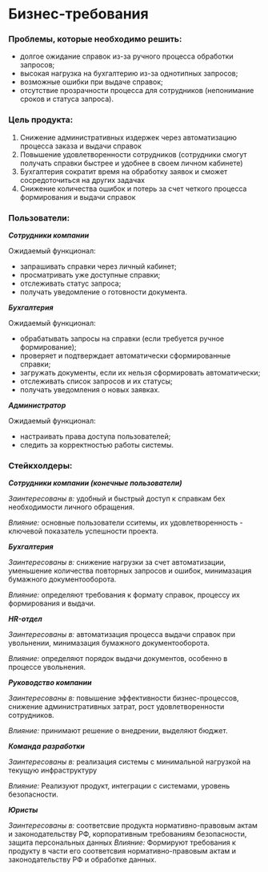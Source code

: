 <h1>Бизнес-требования</h1>


<h3>Проблемы, которые необходимо решить:</h3>

- долгое ожидание справок из-за ручного процесса обработки запросов; 
- высокая нагрузка на бухгалтерию из-за однотипных запросов;
- возможные ошибки при выдаче справок; 
- отсутствие прозрачности процесса для сотрудников (непонимание сроков и статуса запроса).

<h3>Цель продукта:</h3> 

1. Снижение административных издержек через автоматизацию процесса заказа и выдачи справок
2. Повышение удовлетворенности сотрудников (сотрудники смогут получать справки быстрее и удобнее в своем личном кабинете)
3. Бухгалтерия сократит время на обработку заявок и сможет сосредоточиться на других задачах
4. Снижение количества ошибок и потерь за счет четкого процесса формирования и выдачи справок

<h3>Пользователи:</h3> 

***Сотрудники компании***

Ожидаемый функционал:
- запрашивать справки через личный кабинет;
- просматривать уже доступные справки;
- отслеживать статус запроса;
- получать уведомление о готовности документа.

***Бухгалтерия***

Ожидаемый функционал:
- обрабатывать запросы на справки (если требуется ручное формирование);
- проверяет и подтверждает автоматически сформированные справки;
- загружать документы, если их нельзя сформировать автоматически;
- отслеживать список запросов и их статусы;
- получать уведомления о новых заявках.
  
***Администратор***

Ожидаемый функционал:
- настраивать права доступа пользователей;
- следить за корректностью работы системы.


<h3>Стейкхолдеры:</h3>

***Сотрудники компании (конечные пользователи)***

*Заинтересованы в:*
удобный и быстрый доступ к справкам бех необходимости личного обращения.

*Влияние:*
основные пользователи сситемы, их удовлетворенность - ключевой показатель успешности проекта.

***Бухгалтерия***

*Заинтересованы в:*
снижение нагрузки за счет автоматизации, уменьшение количества повторных запросов и ошибок, минимазация бумажного документооборота.

*Влияние:*
определяют требования к формату справок, процессу их формирования и выдачи.

***HR-отдел***

*Заинтересованы в:*
автоматизация процесса выдачи справок при увольнении, минимазация бумажного документооборота.

*Влияние:*
определяют порядок выдачи документов, особенно в процессе увольнения.

***Руководство компании***

*Заинтересованы в:*
повышение эффективности бизнес-процессов, снижение административных затрат, рост удовлетворенности сотрудников.

*Влияние:*
принимают решение о внедрении, выделяют бюджет.

***Команда разработки***

*Заинтересованы в:*
реализация системы с минимальной нагрузкой на текущую инфраструктуру

*Влияние:*
Реализуют продукт, интеграции с системами, уровень безопасности.

***Юристы***

*Заинтересованы в:*
соответсвие продукта нормативно-правовым актам и законодательству РФ, корпоративным требованиям безопасности, защита персональных данных
*Влияние:*
Формируют требования к продукту в части его соответсвия нормативно-правовым актам и законодательству РФ  и обработке данных.


